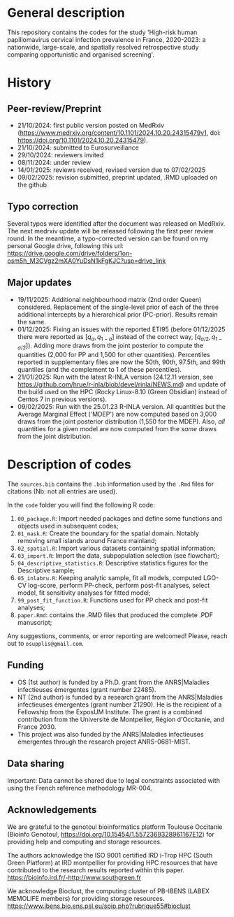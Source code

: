 # General description
This repository contains the codes for the study 'High-risk human papillomavirus cervical infection prevalence in France, 2020-2023: a nationwide, large-scale, and spatially resolved retrospective study comparing opportunistic and organised screening'. 

# History

## Peer-review/Preprint

* 21/10/2024: first public version posted on MedRxiv (https://www.medrxiv.org/content/10.1101/2024.10.20.24315479v1, doi: https://doi.org/10.1101/2024.10.20.24315479).
* 21/10/2024: submitted to Eurosurveillance
* 29/10/2024: reviewers invited
* 08/11/2024: under review
* 14/01/2025: reviews received, revised version due to 07/02/2025
* 09/02/2025: revision submitted, preprint updated, .RMD uploaded on the github


## Typo correction

Several typos were identified after the document was released on MedRxiv. The next medrxiv update will be released following the first peer review round. In the meantime, a typo-corrected version can be found on my personal Google drive, following this url: https://drive.google.com/drive/folders/1on-osm5h_M3CVgz2mXA0YuDsN1kFgKJC?usp=drive_link

## Major updates

* 19/11/2025: Additional neighbourhood matrix (2nd order Queen) considered. Replacement of the single-level prior of each of the three additional intercepts by a hierarchical prior (PC-prior). Results remain the same.
* 01/12/2025: Fixing an issues with the reported ETI95 (before 01/12/2025 there were reported as $[q_{a},q_{1-a}]$ instead of the correct way, $[q_{a/2},q_{1-a/2}]$). Adding more draws from the joint posterior to compute the quantities (2,000 for PP and 1,500 for other quantities). Percentiles reported in supplementary files are now the 50th, 90th, 97.5th, and 99th quantiles (and the complement to 1 of these percentiles).
* 21/01/2025: Run with the latest R-INLA version (24.12.11 version, see https://github.com/hrue/r-inla/blob/devel/rinla/NEWS.md) and update of the build used on the HPC (Rocky Linux-8.10 (Green Obsidian) instead of Centos 7 in previous versions).
* 09/02/2025: Run with the 25.01.23 R-INLA version. All quantities but the Average Marginal Effect ('MDEP') are now computed based on 3,000 draws from the joint posterior distribution (1,550 for the MDEP). Also, *all* quantities for a given model are now computed from the *same* draws from the joint distribution.

# Description of codes

The `sources.bib` contains the `.bib` information used by the `.Rmd` files for citations (Nb: not all entries are used).

In the `code` folder you will find the following R code:
1. `00_package.R`: Import needed packages and define some functions and objects used in subsequent codes;
2. `01_mask.R`: Create the boundary for the spatial domain. Notably removing small islands around France mainland;
3. `02_spatial.R`: Import various datasets containing spatial information;
4. `03_import.R`: Import the data, subpopulation selection (see flowchart);
5. `04_descriptive_statistics.R`: Descriptive statistics figures for the Descriptive sample;
6. `05_inlabru.R`: Keeping analytic sample, fit all models, computed LGO-CV log-score, perform PP-check, perform post-fit analyses, select model, fit sensitivity analyses for fitted model;
7. `99_post_fit_function.R`: Functions used for PP check and post-fit analyses;
8. `paper.Rmd`: contains the .RMD files that produced the complete .PDF manuscript;


Any suggestions, comments, or error reporting are welcomed! Please, reach out to `osupplis@gmail.com`.


## Funding

* OS (1st author) is funded by a Ph.D. grant from the ANRS|Maladies infectieuses émergentes (grant number 22485).
* NT (2nd author) is funded by a research grant from the ANRS|Maladies infectieuses émergentes (grant number 21290). He is the recipient of a Fellowship from the ExposUM Institute. The grant is a combined contribution from the Université de Montpellier, Région d'Occitanie, and France 2030.
* This project was also funded by the ANRS|Maladies infectieuses émergentes through the research project ANRS-0681-MIST.

## Data sharing

Important: Data cannot be shared due to legal constraints associated with using the French reference methodology MR-004. 


## Acknowledgements

We are grateful to the genotoul bioinformatics platform Toulouse Occitanie (Bioinfo Genotoul, https://doi.org/10.15454/1.5572369328961167E12) for providing help and computing and storage resources.

The authors acknowledge the  ISO 9001 certified IRD i-Trop HPC (South Green Platform) at IRD montpellier for providing HPC resources that have contributed to the research results reported within this paper. https://bioinfo.ird.fr/-http://www.southgreen.fr

We acknowledge Bioclust, the computing cluster of PB-IBENS (LABEX MEMOLIFE members) for providing storage resources. https://www.ibens.bio.ens.psl.eu/spip.php?rubrique55#bioclust

